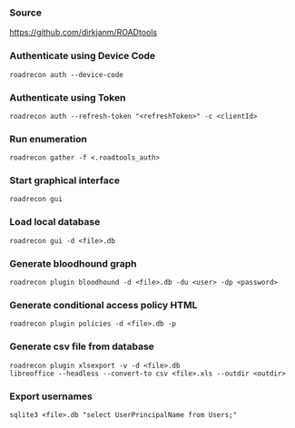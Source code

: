 ### Source
https://github.com/dirkjanm/ROADtools

### Authenticate using Device Code
```
roadrecon auth --device-code
```

### Authenticate using Token
```
roadrecon auth --refresh-token "<refreshToken>" -c <clientId>
```

### Run enumeration
```
roadrecon gather -f <.roadtools_auth>
```

### Start graphical interface
```
roadrecon gui
```

### Load local database
```
roadrecon gui -d <file>.db
```

### Generate bloodhound graph
```
roadrecon plugin bloodhound -d <file>.db -du <user> -dp <password>
```

### Generate conditional access policy HTML
```
roadrecon plugin policies -d <file>.db -p
```

### Generate csv file from database
```
roadrecon plugin xlsexport -v -d <file>.db
libreoffice --headless --convert-to csv <file>.xls --outdir <outdir>
```

### Export usernames
```
sqlite3 <file>.db "select UserPrincipalName from Users;" 
```

